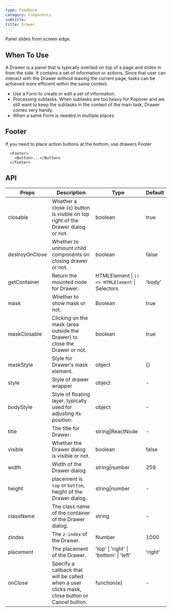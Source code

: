 ```yaml
---
type: Feedback
category: Components
subtitle:
title: Drawer
---
```


Panel slides from screen edge.

## When To Use

A Drawer is a panel that is typically overlaid on top of a page and slides in from the side. It contains a set of information or actions. Since that user can interact with the Drawer without leaving the current page, tasks can be achieved more efficient within the same context.

* Use a Form to create or edit a set of information.
* Processing subtasks. When subtasks are too heavy for Popover and we still want to keep the subtasks in the context of the main task, Drawer comes very handy.
* When a same Form is needed in multiple places.

## Footer

If you need to place action buttons at the bottom, use drawers.Footer
```tsx
  <Footer>
    <Button>...</Button>
  </Footer>
```

## API

| Props          | Description                                                                                    | Type                                            | Default |
| -------------- | ---------------------------------------------------------------------------------------------- | ----------------------------------------------- | ------- |
| closable       | Whether a close (x) button is visible on top right of the Drawer dialog or not.                | boolean                                         | true    |
| destroyOnClose | Whether to unmount child components on closing drawer or not.                                  | boolean                                         | false   |
| getContainer   | Return the mounted node for Drawer.                                                            | HTMLElement \| `() => HTMLElement` \| Selectors | 'body'  |
| mask           | Whether to show mask or not.                                                                   | Boolean                                         | true    |
| maskClosable   | Clicking on the mask (area outside the Drawer) to close the Drawer or not.                     | boolean                                         | true    |
| maskStyle      | Style for Drawer's mask element.                                                               | object                                          | {}      |
| style          | Style of drawer wrapper                                                                        | object                                          | -       |
| bodyStyle      | Style of floating layer, typically used for adjusting its position.                            | object                                          | -       |
| title          | The title for Drawer.                                                                          | string\|ReactNode                               | -       |
| visible        | Whether the Drawer dialog is visible or not.                                                   | boolean                                         | false   |
| width          | Width of the Drawer dialog.                                                                    | string\|number                                  | 256     |
| height         | placement is `top` or `bottom`, height of the Drawer dialog.                                   | string\|number                                  | -       |
| className      | The class name of the container of the Drawer dialog.                                          | string                                          | -       |
| zIndex         | The `z-index` of the Drawer.                                                                   | Number                                          | 1000    |
| placement      | The placement of the Drawer.                                                                   | 'top'  \| 'right' \| 'bottom' \| 'left'         | 'right' |
| onClose        | Specify a callback that will be called when a user clicks mask, close button or Cancel button. | function(e)                                     | -       |

<style>
#_hj_feedback_container {
  display: none;
}
</style>
